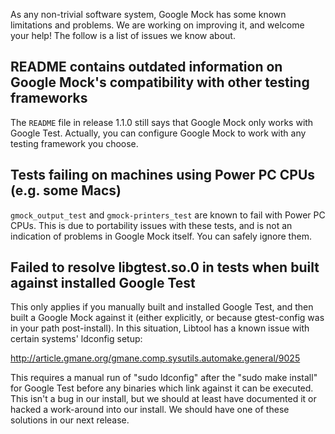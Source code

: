As any non-trivial software system, Google Mock has some known limitations and problems.  We are working on improving it, and welcome your help!  The follow is a list of issues we know about.



## README contains outdated information on Google Mock's compatibility with other testing frameworks ##

The `README` file in release 1.1.0 still says that Google Mock only works with Google Test.  Actually, you can configure Google Mock to work with any testing framework you choose.

## Tests failing on machines using Power PC CPUs (e.g. some Macs) ##

`gmock_output_test` and `gmock-printers_test` are known to fail with Power PC CPUs.  This is due to portability issues with these tests, and is not an indication of problems in Google Mock itself.  You can safely ignore them.

## Failed to resolve libgtest.so.0 in tests when built against installed Google Test ##

This only applies if you manually built and installed Google Test, and then built a Google Mock against it (either explicitly, or because gtest-config was in your path post-install). In this situation, Libtool has a known issue with certain systems' ldconfig setup:

http://article.gmane.org/gmane.comp.sysutils.automake.general/9025

This requires a manual run of "sudo ldconfig" after the "sudo make install" for Google Test before any binaries which link against it can be executed. This isn't a bug in our install, but we should at least have documented it or hacked a work-around into our install. We should have one of these solutions in our next release. 